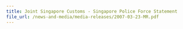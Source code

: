 ```yaml
---
title: Joint Singapore Customs - Singapore Police Force Statement
file_url: /news-and-media/media-releases/2007-03-23-MR.pdf
---
```

